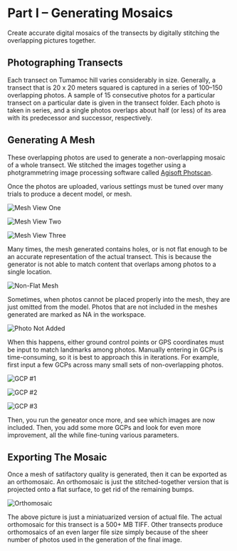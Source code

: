 # Part I – Generating Mosaics

Create accurate digital mosaics of the transects by digitally stitching the overlapping pictures together.

## Photographing Transects

Each transect on Tumamoc hill varies considerably in size. Generally, a transect that is 20 x 20 meters squared is captured in a series of 100–150 overlapping photos. A sample of 15 consecutive photos for a particular transect on a particular date is given in the transect folder. Each photo is taken in series, and a single photos overlaps about half (or less) of its area with its predecessor and successor, respectively.

## Generating A Mesh

These overlapping photos are used to generate a non-overlapping mosaic of a whole transect. We stitched the images together using a photgrammetring image processing software called [Agisoft Photscan](http://www.agisoft.com/).

Once the photos are uploaded, various settings must be tuned over many trials to produce a decent model, or mesh.

![Mesh View One](https://imgur.com/wXrWaYG.png)

![Mesh View Two](https://imgur.com/8Bsu755.png)

![Mesh View Three](https://imgur.com/zd0V1ks.png)

Many times, the mesh generated contains holes, or is not flat enough to be an accurate representation of the actual transect. This is because the generator is not able to match content that overlaps among photos to a single location. 

![Non-Flat Mesh](https://imgur.com/uhqzRTE.png)

Sometimes, when photos cannot be placed properly into the mesh, they are just omitted from the model. Photos that are not included in the meshes generated are marked as NA in the workspace.

![Photo Not Added](https://imgur.com/9ARSLSN.png)

When this happens, either ground control points or GPS coordinates must be input to match landmarks among photos. Manually entering in GCPs is time-consuming, so it is best to approach this in iterations. For example, first input a few GCPs across many small sets of non-overlapping photos.

![GCP #1](https://imgur.com/813v5tH.png)

![GCP #2](https://imgur.com/R0uplw2.png)

![GCP #3](https://imgur.com/QVt8TtD.png)

Then, you run the geneator once more, and see which images are now included. Then, you add some more GCPs and look for even more improvement, all the while fine-tuning various parameters.

## Exporting The Mosaic

Once a mesh of satifactory quality is generated, then it can be exported as an orthomosaic. An orthomosaic is just the stitched-together version that is projected onto a flat surface, to get rid of the remaining bumps.

![Orthomosaic](https://imgur.com/wI1kUDN.png)

The above picture is just a miniatuarized version of actual file. The actual orthomosaic for this transect is a 500+ MB TIFF. Other transects produce orthomosaics of an even larger file size simply because of the sheer number of photos used in the generation of the final image.
